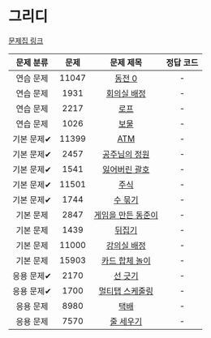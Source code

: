 # 그리디

[문제집 링크](https://www.acmicpc.net/workbook/view/7320)

| 문제 분류  | 문제    | 문제 제목                                              | 정답 코드 |
|:------:|:-----:|:--------------------------------------------------:|:-----:|
| 연습 문제  | 11047 | [동전 0](https://www.acmicpc.net/problem/11047)      | -     |
| 연습 문제  | 1931  | [회의실 배정](https://www.acmicpc.net/problem/1931)     | -     |
| 연습 문제  | 2217  | [로프](https://www.acmicpc.net/problem/2217)         | -     |
| 연습 문제  | 1026  | [보물](https://www.acmicpc.net/problem/1026)         | -     |
| 기본 문제✔ | 11399 | [ATM](https://www.acmicpc.net/problem/11399)       | -     |
| 기본 문제✔ | 2457  | [공주님의 정원](https://www.acmicpc.net/problem/2457)    | -     |
| 기본 문제✔ | 1541  | [잃어버린 괄호](https://www.acmicpc.net/problem/1541)    | -     |
| 기본 문제✔ | 11501 | [주식](https://www.acmicpc.net/problem/11501)        | -     |
| 기본 문제✔ | 1744  | [수 묶기](https://www.acmicpc.net/problem/1744)       | -     |
| 기본 문제  | 2847  | [게임을 만든 동준이](https://www.acmicpc.net/problem/2847) | -     |
| 기본 문제  | 1439  | [뒤집기](https://www.acmicpc.net/problem/1439)        | -     |
| 기본 문제  | 11000 | [강의실 배정](https://www.acmicpc.net/problem/11000)    | -     |
| 기본 문제  | 15903 | [카드 합체 놀이](https://www.acmicpc.net/problem/15903)  | -     |
| 응용 문제✔ | 2170  | [선 긋기](https://www.acmicpc.net/problem/2170)       | -     |
| 응용 문제✔ | 1700  | [멀티탭 스케줄링](https://www.acmicpc.net/problem/1700)   | -     |
| 응용 문제  | 8980  | [택배](https://www.acmicpc.net/problem/8980)         | -     |
| 응용 문제  | 7570  | [줄 세우기](https://www.acmicpc.net/problem/7570)      | -     |
